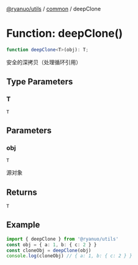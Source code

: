 [@ryanuo/utils](../../index.md) / [common](../index.md) / deepClone

# Function: deepClone()

```ts
function deepClone<T>(obj): T;
```

安全的深拷贝（处理循环引用）

## Type Parameters

### T

`T`

## Parameters

### obj

`T`

源对象

## Returns

`T`

## Example

```ts twoslash
import { deepClone } from '@ryanuo/utils'
const obj = { a: 1, b: { c: 2 } }
const cloneObj = deepClone(obj)
console.log(cloneObj) // { a: 1, b: { c: 2 } }
```
